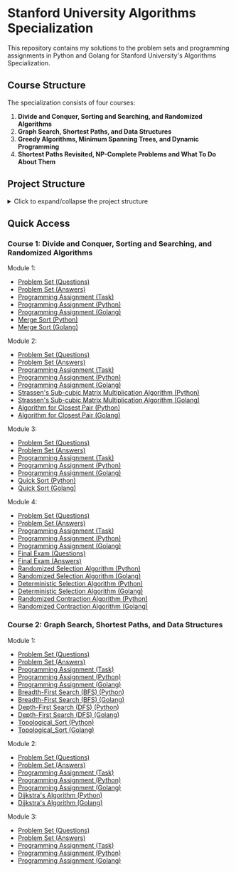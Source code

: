 # Stanford University Algorithms Specialization

This repository contains my solutions to the problem sets and programming assignments in Python and Golang for Stanford University's Algorithms Specialization.

## Course Structure

The specialization consists of four courses:

1. **Divide and Conquer, Sorting and Searching, and Randomized Algorithms**
2. **Graph Search, Shortest Paths, and Data Structures**
3. **Greedy Algorithms, Minimum Spanning Trees, and Dynamic Programming**
4. **Shortest Paths Revisited, NP-Complete Problems and What To Do About Them**

## Project Structure

<details>
<summary>Click to expand/collapse the project structure</summary>

```plaintext
stanford-university-algorithms-specialization/
├── course_1/
│   ├── module_1/
│   │   ├── problem_set_1/
│   │   │   ├── answers.png
│   │   │   ├── questions.png
│   │   ├── programming_assignment_1/
│   │   │   ├── karatsuba.go
│   │   │   ├── karatsuba.py
│   │   │   ├── task.png
│   │   ├── examples/
│   │   │   ├── mergesort.go
│   │   │   ├── mergesort.py
│   ├── module_2/
│   │   ├── problem_set_2/
│   │   │   ├── answers.png
│   │   │   ├── questions.png
│   │   ├── programming_assignment_2/
│   │   │   ├── IntegerArray.txt
│   │   │   ├── inversion_counter.go
│   │   │   ├── inversion_counter.py
│   │   │   ├── task.png
│   │   ├── examples/
│   │   │   ├── closest_pair.go
│   │   │   ├── closest_pair.py
│   │   │   ├── strassen_matrix_multiplier.go
│   │   │   ├── strassen_matrix_multiplier.py
│   ├── module_3/
│   │   ├── problem_set_3/
│   │   │   ├── answers.png
│   │   │   ├── questions.png
│   │   ├── programming_assignment_3/
│   │   │   ├── QuickSort.txt
│   │   │   ├── solution.go
│   │   │   ├── solution.py
│   │   │   ├── task.png
│   │   ├── examples/
│   │   │   ├── quick_sort.go
│   │   │   ├── quick_sort.py
│   ├── module_4/
│   │   ├── problem_set_4/
│   │   │   ├── answers.png
│   │   │   ├── questions.png
│   │   ├── programming_assignment_4/
│   │   │   ├── kargerMinCut.txt
│   │   │   ├── solution.go
│   │   │   ├── solution.py
│   │   │   ├── task.png
│   │   ├── final_exam/
│   │   │   ├── answers.png
│   │   │   ├── questions.png
│   │   ├── examples/
│   │   │   ├── deterministic_selection.go
│   │   │   ├── deterministic_selection.py
│   │   │   ├── randomized_contraction.go
│   │   │   ├── randomized_contraction.py
│   │   │   ├── randomized_selection.go
│   │   │   ├── randomized_selection.py
├── course_2/
│   ├── module_1/
│   │   ├── problem_set_1/
│   │   │   ├── answers.png
│   │   │   ├── questions.png
│   │   ├── programming_assignment_1/
│   │   │   ├── scc.go
│   │   │   ├── scc.py
│   │   │   ├── SCC.txt
│   │   │   ├── solution.go
│   │   │   ├── solution.py
│   │   │   ├── task.png
│   │   ├── examples/
│   │   │   ├── bfs.go
│   │   │   ├── bfs.py
│   │   │   ├── dfs.go
│   │   │   ├── dfs.py
│   │   │   ├── topological_sort.go
│   │   │   ├── topological_sort.py
│   ├── module_2/
│   │   ├── problem_set_2/
│   │   │   ├── answers.png
│   │   │   ├── questions.png
│   │   ├── programming_assignment_2/
│   │   │   ├── dijkstraData.txt
│   │   │   ├── solution.go
│   │   │   ├── solution.py
│   │   │   ├── task.png
│   │   ├── examples/
│   │   │   ├── dijkstra.go
│   │   │   ├── dijkstra.py
│   ├── module_3/
│   │   ├── problem_set_3/
│   │   │   ├── answers.png
│   │   │   ├── questions.png
│   │   ├── programming_assignment_3/
│   │   │   ├── Median.txt
│   │   │   ├── solution.go
│   │   │   ├── solution.py
│   │   │   ├── task.png
├── LICENSE
└── README.md
```
</details>

## Quick Access

### Course 1: Divide and Conquer, Sorting and Searching, and Randomized Algorithms

Module 1:

* [Problem Set (Questions)](course_1/module_1/problem_set_1/questions.png)
* [Problem Set (Answers)](course_1/module_1/problem_set_1/answers.png)
* [Programming Assignment (Task)](course_1/module_1/programming_assignment_1/task.png)
* [Programming Assignment (Python)](course_1/module_1/programming_assignment_1/karatsuba.py)
* [Programming Assignment (Golang)](course_1/module_1/programming_assignment_1/karatsuba.go)
* [Merge Sort (Python)](course_1/module_1/examples/mergesort.py)
* [Merge Sort (Golang)](course_1/module_1/examples/mergesort.go)

Module 2:

* [Problem Set (Questions)](course_1/module_2/problem_set_2/questions.png)
* [Problem Set (Answers)](course_1/module_2/problem_set_2/answers.png)
* [Programming Assignment (Task)](course_1/module_2/programming_assignment_2/task.png)
* [Programming Assignment (Python)](course_1/module_2/programming_assignment_2/inversion_counter.py)
* [Programming Assignment (Golang)](course_1/module_2/programming_assignment_2/inversion_counter.go)
* [Strassen's Sub-cubic Matrix Multiplication Algorithm (Python)](course_1/module_2/examples/strassen_matrix_multiplier.py)
* [Strassen's Sub-cubic Matrix Multiplication Algorithm (Golang)](course_1/module_2/examples/strassen_matrix_multiplier.go)
* [Algorithm for Closest Pair (Python)](course_1/module_2/examples/closest_pair.py)
* [Algorithm for Closest Pair (Golang)](course_1/module_2/examples/closest_pair.go)

Module 3:

* [Problem Set (Questions)](course_1/module_3/problem_set_3/questions.png)
* [Problem Set (Answers)](course_1/module_3/problem_set_3/answers.png)
* [Programming Assignment (Task)](course_1/module_3/programming_assignment_3/task.png)
* [Programming Assignment (Python)](course_1/module_3/programming_assignment_3/solution.py)
* [Programming Assignment (Golang)](course_1/module_3/programming_assignment_3/solution.go)
* [Quick Sort (Python)](course_1/module_3/examples/quick_sort.py)
* [Quick Sort (Golang)](course_1/module_3/examples/quick_sort.go)

Module 4:

* [Problem Set (Questions)](course_1/module_4/problem_set_4/questions.png)
* [Problem Set (Answers)](course_1/module_4/problem_set_4/answers.png)
* [Programming Assignment (Task)](course_1/module_4/programming_assignment_4/task.png)
* [Programming Assignment (Python)](course_1/module_4/programming_assignment_4/solution.py)
* [Programming Assignment (Golang)](course_1/module_4/programming_assignment_4/solution.go)
* [Final Exam (Questions)](course_1/module_4/final_exam/questions.png)
* [Final Exam (Answers)](course_1/module_4/final_exam/answers.png)
* [Randomized Selection Algorithm (Python)](course_1/module_4/examples/randomized_selection.py)
* [Randomized Selection Algorithm (Golang)](course_1/module_4/examples/randomized_selection.go)
* [Deterministic Selection Algorithm (Python)](course_1/module_4/examples/deterministic_selection.py)
* [Deterministic Selection Algorithm (Golang)](course_1/module_4/examples/deterministic_selection.go)
* [Randomized Contraction Algorithm (Python)](course_1/module_4/examples/randomized_contraction.py)
* [Randomized Contraction Algorithm (Golang)](course_1/module_4/examples/randomized_contraction.go)

### Course 2: Graph Search, Shortest Paths, and Data Structures

Module 1:

* [Problem Set (Questions)](course_2/module_1/problem_set_1/questions.png)
* [Problem Set (Answers)](course_2/module_1/problem_set_1/answers.png)
* [Programming Assignment (Task)](course_2/module_1/programming_assignment_1/task.png)
* [Programming Assignment (Python)](course_2/module_1/programming_assignment_1/solution.py)
* [Programming Assignment (Golang)](course_2/module_1/programming_assignment_1/solution.go)
* [Breadth-First Search (BFS) (Python)](course_2/module_1/examples/bfs.py)
* [Breadth-First Search (BFS) (Golang)](course_2/module_1/examples/bfs.go)
* [Depth-First Search (DFS) (Python)](course_2/module_1/examples/dfs.py)
* [Depth-First Search (DFS) (Golang)](course_2/module_1/examples/dfs.go)
* [Topological_Sort (Python)](course_2/module_1/examples/topological_sort.py)
* [Topological_Sort (Golang)](course_2/module_1/examples/topological_sort.py)

Module 2:

* [Problem Set (Questions)](course_2/module_2/problem_set_2/questions.png)
* [Problem Set (Answers)](course_2/module_2/problem_set_2/answers.png)
* [Programming Assignment (Task)](course_2/module_2/programming_assignment_2/task.png)
* [Programming Assignment (Python)](course_2/module_2/programming_assignment_2/solution.py)
* [Programming Assignment (Golang)](course_2/module_2/programming_assignment_2/solution.go)
* [Dijkstra's Algorithm (Python)](course_2/module_2/examples/dijkstra.py)
* [Dijkstra's Algorithm (Golang)](course_2/module_2/examples/dijkstra.go)

Module 3:

* [Problem Set (Questions)](course_2/module_3/problem_set_3/questions.png)
* [Problem Set (Answers)](course_2/module_3/problem_set_3/answers.png)
* [Programming Assignment (Task)](course_2/module_3/programming_assignment_3/task.png)
* [Programming Assignment (Python)](course_2/module_3/programming_assignment_3/solution.py)
* [Programming Assignment (Golang)](course_2/module_3/programming_assignment_3/solution.go)